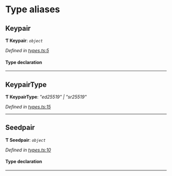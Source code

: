 

# Type aliases

<a id="keypair"></a>

##  Keypair

**Ƭ Keypair**: *`object`*

*Defined in [types.ts:5](https://github.com/polkadot-js/common/blob/88a73dd/packages/util-crypto/src/types.ts#L5)*

#### Type declaration

___
<a id="keypairtype"></a>

##  KeypairType

**Ƭ KeypairType**: *"ed25519" \| "sr25519"*

*Defined in [types.ts:15](https://github.com/polkadot-js/common/blob/88a73dd/packages/util-crypto/src/types.ts#L15)*

___
<a id="seedpair"></a>

##  Seedpair

**Ƭ Seedpair**: *`object`*

*Defined in [types.ts:10](https://github.com/polkadot-js/common/blob/88a73dd/packages/util-crypto/src/types.ts#L10)*

#### Type declaration

___

